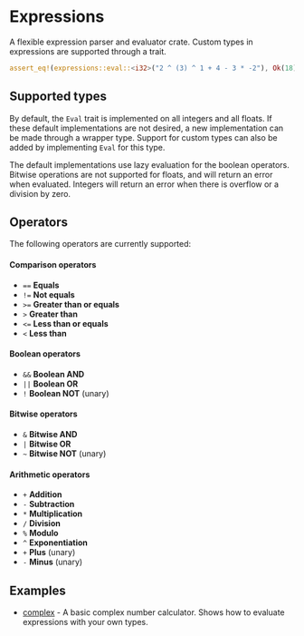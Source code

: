 # Expressions

A flexible expression parser and evaluator crate. Custom types in expressions are supported through a trait.

```rust
assert_eq!(expressions::eval::<i32>("2 ^ (3) ^ 1 + 4 - 3 * -2"), Ok(18));
```

## Supported types
By default, the `Eval` trait is implemented on all integers and all floats. If these default implementations are not 
desired, a new implementation can be made through a wrapper type.
Support for custom types can also be added by implementing `Eval` for this type.

The default implementations use lazy evaluation for the boolean operators. Bitwise operations are not supported for 
floats, and will return an error when evaluated. Integers will return an error when there is overflow or a division by 
zero.

## Operators
The following operators are currently supported:

#### Comparison operators
 - `==` **Equals**
 - `!=` **Not equals**
 - `>=` **Greater than or equals**
 - `>` **Greater than**
 - `<=` **Less than or equals**
 - `<` **Less than**

#### Boolean operators
 - `&&` **Boolean AND**
 - `||` **Boolean OR**
 - `!` **Boolean NOT** (unary)

#### Bitwise operators
 - `&` **Bitwise AND**
 - `|` **Bitwise OR**
 - `~` **Bitwise NOT** (unary)

#### Arithmetic operators
 - `+` **Addition**
 - `-` **Subtraction**
 - `*` **Multiplication**
 - `/` **Division**
 - `%` **Modulo**
 - `^` **Exponentiation**
 - `+` **Plus** (unary)
 - `-` **Minus** (unary)

## Examples
 - [complex](./examples/complex.rs) - A basic complex number calculator. Shows how to evaluate expressions with your
 own types.
